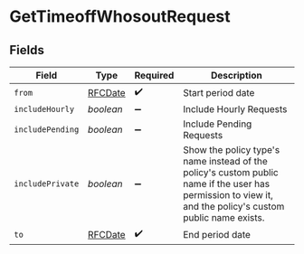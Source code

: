 # GetTimeoffWhosoutRequest


## Fields

| Field                                                                                                                                                     | Type                                                                                                                                                      | Required                                                                                                                                                  | Description                                                                                                                                               |
| --------------------------------------------------------------------------------------------------------------------------------------------------------- | --------------------------------------------------------------------------------------------------------------------------------------------------------- | --------------------------------------------------------------------------------------------------------------------------------------------------------- | --------------------------------------------------------------------------------------------------------------------------------------------------------- |
| `from`                                                                                                                                                    | [RFCDate](../../types/rfcdate.md)                                                                                                                         | :heavy_check_mark:                                                                                                                                        | Start period date                                                                                                                                         |
| `includeHourly`                                                                                                                                           | *boolean*                                                                                                                                                 | :heavy_minus_sign:                                                                                                                                        | Include Hourly Requests                                                                                                                                   |
| `includePending`                                                                                                                                          | *boolean*                                                                                                                                                 | :heavy_minus_sign:                                                                                                                                        | Include Pending Requests                                                                                                                                  |
| `includePrivate`                                                                                                                                          | *boolean*                                                                                                                                                 | :heavy_minus_sign:                                                                                                                                        | Show the policy type's name instead of the policy's custom public name if the user has permission to view it, and the policy's custom public name exists. |
| `to`                                                                                                                                                      | [RFCDate](../../types/rfcdate.md)                                                                                                                         | :heavy_check_mark:                                                                                                                                        | End period date                                                                                                                                           |